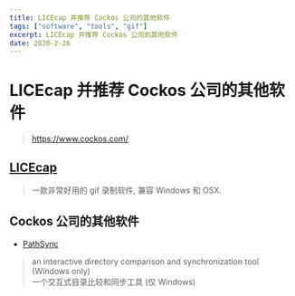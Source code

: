 ```yaml
---
title: LICEcap 并推荐 Cockos 公司的其他软件  
tags: ["software", "tools", "gif"]  
excerpt: LICEcap 并推荐 Cockos 公司的其他软件  
date: 2020-2-26  
---
```



# LICEcap 并推荐 Cockos 公司的其他软件  
> https://www.cockos.com/  


## [LICEcap](https://www.cockos.com/licecap/)  
> 一款非常好用的 gif 录制软件, 兼容 Windows 和 OSX.  


## Cockos 公司的其他软件  
- [PathSync](https://www.cockos.com/pathsync/)  
> an interactive directory comparison and synchronization tool (Windows only)  
> 一个交互式目录比较和同步工具 (仅 Windows)  
